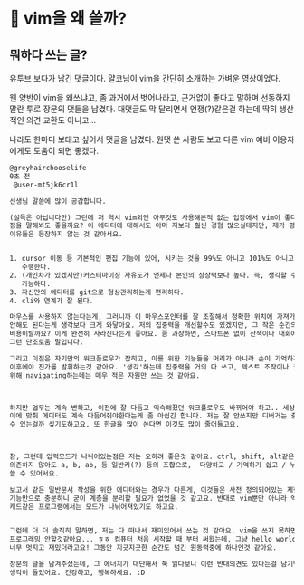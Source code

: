 # 󰏢 vim을 왜 쓸까?


## 뭐하다 쓰는 글?

유투브 보다가 남긴 댓글이다. 얄코님이 vim을 간단히 소개하는 가벼운 영상이었다.

웬 양반이 vim을 왜쓰냐고, 좀 과거에서 벗어나라고, 근거없이 좋다고 말하며 선동하지 말란 투로 장문의
댓들을 남겼다. 대댓글도 막 달리면서 언쟁(?)같은걸 하는데 딱히 생산적인 의견 교환도 아니고...

나라도 한마디 보태고 싶어서 댓글을 남겼다. 원댓 쓴 사람도 보고 다른 vim 예비 이용자에게도 도움이
되면 좋겠다.



```txt
@greyhairchooselife
0초 전
 @user-mt5jk6cr1l

선생님 말씀에 많이 공감합니다.

(설득은 아닙니다만) 그런데 저 역시 vim외엔 아무것도 사용해본적 없는 입장에서 vim이 좋다고 느끼는
점을 말해봐도 좋을까요? 이 에디터에 대해서도 아마 저보다 훨씬 경험 많으실테지만, 제가 평소에 느끼던
이유들은 등장하지 않는 것 같아서요.


1. cursor 이동 등 기본적인 편집 기능에 있어, 시키는 것을 99%도 아니고 101%도 아니고 정확히 100%
   수행한다.
2. (개인차가 있겠지만)커스터마이징 자유도가 언제나 본인의 상상력보다 높다. 즉, 생각할 수 있으면 뭐든
   가능하다.
3. 자신만의 에디터를 git으로 형상관리하는게 편리하다.
4. cli와 연계가 잘 된다.

마우스를 사용하지 않는다는게, 그러니까 이 마우스포인터를 잘 조절해서 정확한 위치에 가져가는 행위를
안해도 된다는게 생각보다 크게 와닿아요. 저의 집중력을 개선할수도 있겠지만, 그 작은 순간의 문맥 전환
비용이랄까요? 이게 완전히 사라진다는게 좋아요. 좀 과장하면, 스마트폰 없이 산책이나 대화에만 집중하는
그런 단조로움 말입니다.

그리고 이점은 자기만의 워크플로우가 잡히고, 이를 위한 기능들을 머리가 아니라 손이 기억하게 된
이후에야 진가를 발휘하는것 같아요. '생각'하는데 집중력을 거의 다 쓰고, 텍스트 조작이나 코드 리뷰를
위해 navigating하는데는 매우 적은 자원만 쓰는 것 같아요.



하지만 업무는 계속 변하고, 이전에 잘 다듬고 익숙해졌던 워크플로우도 바뀌어야 하고.. 세상은 변하고..
이에 맞춰 에디터도 계속 다듬어줘야한다는게 좀 아쉽긴 합니다. 저는 잘 안쓰지만 디버거는 충분히 구현될
수 있는걸까 싶기도하고요. 또 한글을 많이 쓴다면 이것도 많이 줄어들고요.



참, 그런데 입력모드가 나뉘어있는점은 저는 오히려 좋은것 같아요. ctrl, shift, alt같은 특수키에
의존하지 않아도 a, b, ab, 등 일반키(?) 등의 조합으로,  다양하고 / 기억하기 쉽고 / 누르기 쉽게 만들어
쓸 수 있어서요.

보고서 같은 일반문서 작성을 위한 에디터와는 경우가 다른게, 이것들은 사전 정의되어있는 제한된
기능만으로 충분하니 굳이 계층을 분리할 필요가 없었을 것 같고요. 반대로 vim뿐만 아니라 엑셀이나
캐드같은 프로그램에서는 모드가 나뉘어져있기도 하고요.


그런데 더 더 솔직히 말하면, 저는 다 떠나서 재미있어서 쓰는 것 같아요. vim을 쓰지 못하면 저는 그냥
프로그래밍 안할것같아요... ㅎㅎ 컴퓨터 처음 시작할 때 부터 써왔는데, 그냥 hello world만 프린트해도
너무 멋지고 재밌더라고요! 그동안 지긋지긋한 순간도 넘긴 원동력중에 하나인것 같아요.

장문의 글을 남겨주셨는데, 그 에너지가 대단해서 쭉 읽다보니 이런 반대의견도 있다는걸 남기면 좋겠다는
생각이 들었어요. 건강하고, 행복하세요. :D
```
